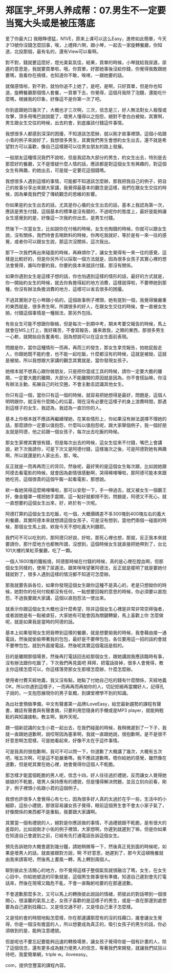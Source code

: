 # 郑匡宇_坏男人养成帮：07.男生不一定要当冤大头或是被压落底

爱了你最大口 我眼睁德猛，N1VE，原来上课可以这么Easy，進修如此簡單，今天才13號你沒錢怎麼回事，唉，上禮拜六啊，跟小琴，一起去一家旋轉餐廳，你知道，北投那個，最有名的，還有View可以看啊。

對不對，錢就要這麼好，燈光美氣氛佳，結果，買單的時候，小琴就給我尿遁，尿遁的意思是，我就要買單啦，哦，你買單，好那她事後沒給你錢，你覺得我敢跟她要嗎，我看你在撓樣，也知道你不敢，唉唷，一跟她要的話。

就傷感情啦，對不對，就怕你追不上她了，是吧，是啊，只好買單，但是你也知道，旋轉餐廳那個情人套餐，一買單下去，你覺得，這個月我除了泡麵，還能吃什麼嗎，根據我的印象，好像這不是你第一次了吧。

你到底跟她凹幾次了，大概也才三次啊，三次，信念是三，好人無法對女人報復或攻擊，頂多用嘴巴說說罷了，壞男人懂得以之抱怨，絕對不會白白被拗，其實啊，男生跟女生交往的時候，出去約會，到底誰該付錢這件事情。

我想很多人都感到深深的困擾，不知道該怎麼辦，就以剛才故事裡頭，這個小佑跟小青的例子來說好了，我想很多男生，其實我們男生會想約女生出去，還不就是希望對方可以喜歡，像自己這樣跟可以往男女朋友的路上發展。

一般朋友這種情況我們不說啦，但是我認為大部分的男生，約女生出去，特別是去那麼好的餐廳，又不是懷疑什麼人情的話，應該都是對這個女生有興趣的，對這個女生有興趣，約她出去，可是就一定要花這個錢嗎。

我想很多人遇到這樣的事情，可能都不知道該怎麼辦，那我把我自己的例子，把自己的故事分享出來跟大家講，我覺得最基本的觀念是這樣，我們在跟女生交往的時候，因為畢竟我們受了傳統觀念的思維的影響。

你如果是約女生出去的話，尤其是你心儀的女生出去的話，基本上我認為第一次，應該是男生付錢，這個基本的標準是沒有錯的，不過呢你的態度上，最好是能夠讓女生感覺到的是，好像這一次我約你出去，是男生付錢。

然後下一次當女生，比如說你在付帳的時候，女生也掏錢的時候，你就可以跟女生說，沒有關係，我們待會去喝飲料的時候，你再吃我就好，等於是有一來一往的感覺，或者你可以跟女生說，那這次沒關係，這次我出。

那下一次我們再出來碰面的時候，再麻煩你了，讓女生覺得有一來一往的感覺，這樣是比較好的，但是你另外可以採取一個方法就是，因為很多女孩子其實心裡的想法會覺得，誰叫你要約我，你要約我本來就該付錢，那沒有關係。

如果你遇到女生是這樣子想的話，你也怕遇到這樣的情形的話，最好的方式就是，你一開始約女生的時候，就去你負擔得起的地方消費，這樣就得啦，不要帶她到那種，你沒有辦法負擔消費的地方，這樣可以省去很多的困擾。

不過其實剛才在小琴跟小佑的，這個故事例子裡頭，她有提到一個，我覺得蠻嚴重的東西就是，很多男生啊，所謂很多的好人，在跟女生交往的時候，會一直被女生拗，付錢這個事情是一種拗法，那另外包括。

有些女生可能不想跟你聯絡，但是每次一到期中考，期末考要交報告的時候，馬上就會在MS上打上，我好痛苦，不會寫報告，誰來救我，之類的東西，那很多男生一心軟，就開始自告奮勇啦，因為想說可以在這女生面前表現。

問題是你，當你這種情形一而再，再而三的發生，那女生拿完報告，拍她屁股走人，你跟她既不能約會，也不能一起吃飯，什麼都沒有的時候，這就是被拗，這就是被拗，所以我想跟大家講的觀念其實就是，當你發現女孩子。

她根本就不想真心跟你做朋友，只是把你當成工具的時候，請你一定要大膽的離開，一定要大膽的離開，大部分人不能離開的原因就是因為，你不會搭訕嘛，你沒有辦法主動，拓展自己的社交圈，不會主動去認識其他女生。

你只有這一個，當你只有這一個的時候，就容易把她想得是最好，問題是，這個人明明跟你，就沒有什麼開心的瓜葛，現在沒有必要在這樣子的身上浪費時間，那遇到這樣子的女生，我認為，我認為一直凹你的人。

基本上你根本就不應該再繼續理她，在某些情形上，你如果沒有辦法選擇不理她的話，那麼請你一定要以值抱怨，什麼叫以值抱怨呢，跟大家舉個例子，我一個好朋友就是阿德，他之前跟一個女孩子，每次出去吃飯的時候。

那女生家裡其實很有錢，但是每次出去的時候，這女生從來不付錢，嘴巴上會講說，欸下次我請你，可是下次又是阿德付錢，這樣幾次之後，可是阿德對她有興趣啊，所以就還是約人家出去，那，唉。

反正就是一而再再而三的背凹，然後呢，最好笑的是這個女生每次跟，比如說她跟阿德去看電影的時候，就會因為劇情很感動啊，哭得稀哩嘩啦，那阿德可能本來跟她吃完，這個很貴的這個午飯一起看電影，那想說。

欸一看她哭得這麼稀哩嘩啦，那可以安慰一下，手一伸過去，就又被女生一個霸王奸，像金鐘罩一樣把她手震開，這一點好就都撈不到，問題是，阿德又不死心，就一直想要約這個女生出來，好，終於有一次呢。

阿德打算約這個女生去吃飯，吃一個，大概價碼差不多300塊到400塊左右的義大利餐廳，其實阿德本來就想請這個女孩子，可是沒有想到，當他們兩個一碰面的時候，那個女生馬上說，欸我今天不想吃義大利麵耶。

我們可不可以吃別的，那阿德只好說，好啦，那死心裡也想，那就，反正我本來就要請你，那什麼地方也都無所謂，沒想到，這個時候女生就直接把她帶到了，台北101大樓的某紅茶餐廳，吃了一顆。

一個人1600塊的鐵板燒，阿德那時候在付錢的時候，真的是心裡在膛血啊，但那個女生同樣的，使用了尿遁法，跟笑咪咪望著阿德法，反正就是擺明了就是要她付錢就對了，很多人遇到這樣的情況都不知道可怎麼辦。

那我就要告訴各位，如果你發現這個女生跟你這種不是真心的，老是只想拗你的時候，她對你的任何付稅都沒有任何，一點想要回報的意思的時候，你必須要以直抱怨，不過我要跟大家講，這個以直抱怨法一使出來。

就表示你跟這個女生大概也沒什麼希望，除非這個女生心裡是非常非常崇拜強者，或者說她是有一點被虐狂，大家她有可能會因為關鍵轉變，馬上喜歡上你 怎麼做呢，就是如果我是當時的阿德的話。

基本上如果發現女生把我帶到這樣的餐廳，就是想要拗我的時候，我會藉由接一通電話，然後就偷偷帶著我的包包，最好是不要帶包包，各位要用這一招的話約會就不要帶包包，就到外面接電話，然後呢其實這個電話是假的。

目的是離開那個場景，然後再打電話回去給那個女生，跟她講說我應該臨時有事，沒有辦法跟你吃飯了，下次我們再見面吧 拜拜，把電話掛掉，很多人會覺得，教主你這樣怎麼可以，你這樣落旁那女生那樣怎麼辦，什麼怎麼辦。

使用者付費天經地義，我又沒有點，她點了付她自己吃的錢有什麼關係，天經地義OK，所以你遇到這樣子，一而再再而再拗你的人，切記拒絕再當爛好人，記得孔子說的，一支抱怨展現你的男子氣概，到課堂裡學不到的知識。

為出社會預做準備，中文有聲書第一品牌iLoveEasy，給您最新趨勢的課程有聲書，雜誌有聲書與有聲書摘，只要利用您隨身的手機或是MP3 player，就能夠輕鬆的與知識接軌，教主啊，我昨天呢。

跟一個新認識的女生小君一起出去，在我們碰面的時候，我稍微遲到了一下子，我就一直跟她道歉啊，說哎呀因為塞車啊，我就一直跟她說，很抱歉啊，是不是很不好意思啊怎麼樣，可是她看起來，好像不太在乎這件事情。

可是我真的很抱歉啊，我可不可以問一下，你道歉了大概講了幾次，大概有五次吧，哦五次啊，可是這不挺嚴重嗎，我不應該道歉嗎，嗯你給她的感覺，雖然像在道歉，但是呢其實在她心裡，她會覺得你這個人不乾脆。

那怎樣才能當個乾脆的男人呢，信念十四，好人往往過於禮貌，反而讓女人覺得她娘娘的不乾脆，壞男人保持應有的禮貌，但是懂得解決問題，並且立刻向前看，剛才，例子裡頭小佑跟小君的這個例子。

我想也許很多人會覺得心有七七，因為很多好人真的太過於在乎一些，生活中的小細節，這些小禮貌，那很容易讓女孩子覺得，眼前這個男生會不會太小家子氣了，好像關係的東西都不是重點，我要跟大家講啊。

其實當一個有禮貌的人，絕對是你應該做的事情，不過禮貌跟不乾脆，是有很大的差距的，比如說剛才小佑的例子裡頭，大家想啊，你遲到就遲到了嘛，但是你如果在知道自己會遲到之前，已經有先打通電話告訴這個女生。

預先告訴她你大概會遲到幾分鐘，請她稍微等一下，然後真正見到面的時候呢，如果是壞男人的話，就直接跟對方說，啊 不好意思，她遲到了，那今天這頓晚餐就由我來請客吧，然後馬上畫風一轉，馬上轉到兩個人。

聊到彼此生活開心的地方，你不覺得這樣子整個氣氛就很融洽了嗎，女生，在女生心目中，你給她塑造的印象就是，這個男生做事很有準備，知道自己遲到會先打電話來，然後在現場又臨危不亂，不會一直鞠躬哈要的在那邊道歉。

不會道歉那麼多次，又可以馬上的轉換彼此說話的情緒，把彼此的對話帶到一個很開心，很溫馨的氣氛上走，女孩子喜歡的是這樣子的男生，或是一直在那邊到處想要為自己遲到找藉口，又是怪交通不好，又是怪自己車子怎麼樣。

又是怪約會的時間地點怎麼樣，你在那邊講那麼有的沒的找藉口，誰會讓女生覺得，你是一個沒有擔當的人，所以想要成為真正的，吸引女孩子的男生的話，你必須做到的是，能夠注意禮貌。

但是呢也不要忘記要能夠迅速的轉換場景，讓女孩子覺得你是一個有計畫的人，除了這個信念，還有更多成為魅力壞男人的信念，等著我們來開發，就讓我們拭目以待吧，我愛簡單網，triple w。iloveeasy。

com，提供您豐富的課程內容。